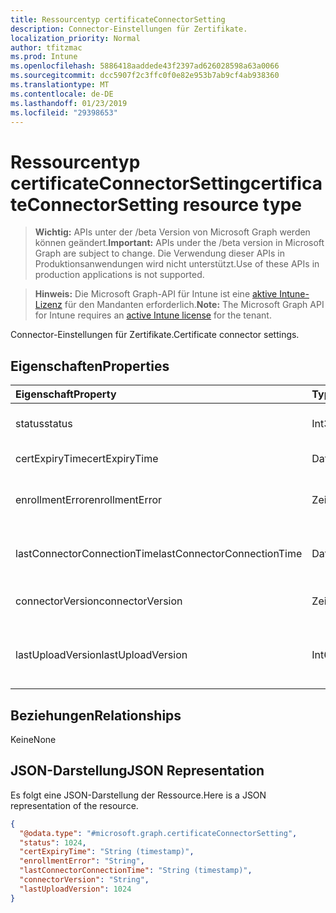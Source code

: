 ```yaml
---
title: Ressourcentyp certificateConnectorSetting
description: Connector-Einstellungen für Zertifikate.
localization_priority: Normal
author: tfitzmac
ms.prod: Intune
ms.openlocfilehash: 5886418aaddede43f2397ad626028598a63a0066
ms.sourcegitcommit: dcc5907f2c3ffc0f0e82e953b7ab9cf4ab938360
ms.translationtype: MT
ms.contentlocale: de-DE
ms.lasthandoff: 01/23/2019
ms.locfileid: "29398653"
---
```

# <a name="certificateconnectorsetting-resource-type"></a><span data-ttu-id="b2714-103">Ressourcentyp certificateConnectorSetting</span><span class="sxs-lookup"><span data-stu-id="b2714-103">certificateConnectorSetting resource type</span></span>

> <span data-ttu-id="b2714-104">**Wichtig:** APIs unter der /beta Version von Microsoft Graph werden können geändert.</span><span class="sxs-lookup"><span data-stu-id="b2714-104">**Important:** APIs under the /beta version in Microsoft Graph are subject to change.</span></span> <span data-ttu-id="b2714-105">Die Verwendung dieser APIs in Produktionsanwendungen wird nicht unterstützt.</span><span class="sxs-lookup"><span data-stu-id="b2714-105">Use of these APIs in production applications is not supported.</span></span>

> <span data-ttu-id="b2714-106">**Hinweis:** Die Microsoft Graph-API für Intune ist eine [aktive Intune-Lizenz](https://go.microsoft.com/fwlink/?linkid=839381) für den Mandanten erforderlich.</span><span class="sxs-lookup"><span data-stu-id="b2714-106">**Note:** The Microsoft Graph API for Intune requires an [active Intune license](https://go.microsoft.com/fwlink/?linkid=839381) for the tenant.</span></span>

<span data-ttu-id="b2714-107">Connector-Einstellungen für Zertifikate.</span><span class="sxs-lookup"><span data-stu-id="b2714-107">Certificate connector settings.</span></span>

## <a name="properties"></a><span data-ttu-id="b2714-108">Eigenschaften</span><span class="sxs-lookup"><span data-stu-id="b2714-108">Properties</span></span>
|<span data-ttu-id="b2714-109">Eigenschaft</span><span class="sxs-lookup"><span data-stu-id="b2714-109">Property</span></span>|<span data-ttu-id="b2714-110">Typ</span><span class="sxs-lookup"><span data-stu-id="b2714-110">Type</span></span>|<span data-ttu-id="b2714-111">Beschreibung</span><span class="sxs-lookup"><span data-stu-id="b2714-111">Description</span></span>|
|:---|:---|:---|
|<span data-ttu-id="b2714-112">status</span><span class="sxs-lookup"><span data-stu-id="b2714-112">status</span></span>|<span data-ttu-id="b2714-113">Int32</span><span class="sxs-lookup"><span data-stu-id="b2714-113">Int32</span></span>|<span data-ttu-id="b2714-114">Zertifikat Connectorstatus</span><span class="sxs-lookup"><span data-stu-id="b2714-114">Certificate connector status</span></span>|
|<span data-ttu-id="b2714-115">certExpiryTime</span><span class="sxs-lookup"><span data-stu-id="b2714-115">certExpiryTime</span></span>|<span data-ttu-id="b2714-116">DateTimeOffset</span><span class="sxs-lookup"><span data-stu-id="b2714-116">DateTimeOffset</span></span>|<span data-ttu-id="b2714-117">Zertifikat abläuft Zeit</span><span class="sxs-lookup"><span data-stu-id="b2714-117">Certificate expire time</span></span>|
|<span data-ttu-id="b2714-118">enrollmentError</span><span class="sxs-lookup"><span data-stu-id="b2714-118">enrollmentError</span></span>|<span data-ttu-id="b2714-119">Zeichenfolge</span><span class="sxs-lookup"><span data-stu-id="b2714-119">String</span></span>|<span data-ttu-id="b2714-120">Zertifikatfehler Connector-Registrierung</span><span class="sxs-lookup"><span data-stu-id="b2714-120">Certificate connector enrollment error</span></span>|
|<span data-ttu-id="b2714-121">lastConnectorConnectionTime</span><span class="sxs-lookup"><span data-stu-id="b2714-121">lastConnectorConnectionTime</span></span>|<span data-ttu-id="b2714-122">DateTimeOffset</span><span class="sxs-lookup"><span data-stu-id="b2714-122">DateTimeOffset</span></span>|<span data-ttu-id="b2714-123">Zuletzt Zertifikat Connector verbunden</span><span class="sxs-lookup"><span data-stu-id="b2714-123">Last time certificate connector connected</span></span>|
|<span data-ttu-id="b2714-124">connectorVersion</span><span class="sxs-lookup"><span data-stu-id="b2714-124">connectorVersion</span></span>|<span data-ttu-id="b2714-125">Zeichenfolge</span><span class="sxs-lookup"><span data-stu-id="b2714-125">String</span></span>|<span data-ttu-id="b2714-126">Version des Zertifikat-Connectors</span><span class="sxs-lookup"><span data-stu-id="b2714-126">Version of certificate connector</span></span>|
|<span data-ttu-id="b2714-127">lastUploadVersion</span><span class="sxs-lookup"><span data-stu-id="b2714-127">lastUploadVersion</span></span>|<span data-ttu-id="b2714-128">Int64</span><span class="sxs-lookup"><span data-stu-id="b2714-128">Int64</span></span>|<span data-ttu-id="b2714-129">Version des letzten hochgeladenen Zertifikat connector</span><span class="sxs-lookup"><span data-stu-id="b2714-129">Version of last uploaded certificate connector</span></span>|

## <a name="relationships"></a><span data-ttu-id="b2714-130">Beziehungen</span><span class="sxs-lookup"><span data-stu-id="b2714-130">Relationships</span></span>
<span data-ttu-id="b2714-131">Keine</span><span class="sxs-lookup"><span data-stu-id="b2714-131">None</span></span>

## <a name="json-representation"></a><span data-ttu-id="b2714-132">JSON-Darstellung</span><span class="sxs-lookup"><span data-stu-id="b2714-132">JSON Representation</span></span>
<span data-ttu-id="b2714-133">Es folgt eine JSON-Darstellung der Ressource.</span><span class="sxs-lookup"><span data-stu-id="b2714-133">Here is a JSON representation of the resource.</span></span>
<!-- {
  "blockType": "resource",
  "@odata.type": "microsoft.graph.certificateConnectorSetting"
}
-->
``` json
{
  "@odata.type": "#microsoft.graph.certificateConnectorSetting",
  "status": 1024,
  "certExpiryTime": "String (timestamp)",
  "enrollmentError": "String",
  "lastConnectorConnectionTime": "String (timestamp)",
  "connectorVersion": "String",
  "lastUploadVersion": 1024
}
```




